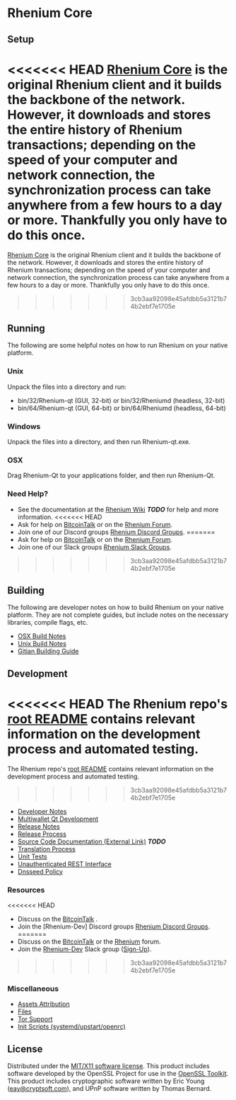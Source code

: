 Rhenium Core
=====================

Setup
---------------------
<<<<<<< HEAD
[Rhenium Core](http://Rheniumcoin.com) is the original Rhenium client and it builds the backbone of the network. However, it downloads and stores the entire history of Rhenium transactions; depending on the speed of your computer and network connection, the synchronization process can take anywhere from a few hours to a day or more. Thankfully you only have to do this once.
=======
[Rhenium Core](http://Rhenium.org/wallet) is the original Rhenium client and it builds the backbone of the network. However, it downloads and stores the entire history of Rhenium transactions; depending on the speed of your computer and network connection, the synchronization process can take anywhere from a few hours to a day or more. Thankfully you only have to do this once.
>>>>>>> 3cb3aa92098e45afdbb5a3121b74b2ebf7e1705e

Running
---------------------
The following are some helpful notes on how to run Rhenium on your native platform.

### Unix

Unpack the files into a directory and run:

- bin/32/Rhenium-qt (GUI, 32-bit) or bin/32/Rheniumd (headless, 32-bit)
- bin/64/Rhenium-qt (GUI, 64-bit) or bin/64/Rheniumd (headless, 64-bit)

### Windows

Unpack the files into a directory, and then run Rhenium-qt.exe.

### OSX

Drag Rhenium-Qt to your applications folder, and then run Rhenium-Qt.

### Need Help?

* See the documentation at the [Rhenium Wiki](https://en.bitcoin.it/wiki/Main_Page) ***TODO***
for help and more information.
<<<<<<< HEAD
* Ask for help on [BitcoinTalk](https://bitcointalk.org/index.php) or on the [Rhenium Forum](http://Rheniumcoin.com/).
* Join one of our Discord groups [Rhenium Discord Groups](https://discord.gg/YcnvMqt).
=======
* Ask for help on [BitcoinTalk](https://bitcointalk.org/index.php?topic=1262920.0) or on the [Rhenium Forum](http://forum.Rhenium.org/).
* Join one of our Slack groups [Rhenium Slack Groups](https://Rhenium.org/slack-logins/).
>>>>>>> 3cb3aa92098e45afdbb5a3121b74b2ebf7e1705e

Building
---------------------
The following are developer notes on how to build Rhenium on your native platform. They are not complete guides, but include notes on the necessary libraries, compile flags, etc.

- [OSX Build Notes](build-osx.md)
- [Unix Build Notes](build-unix.md)
- [Gitian Building Guide](gitian-building.md)

Development
---------------------
<<<<<<< HEAD
The Rhenium repo's [root README](https://github.com/eastcoastcrypto/Rhenium/blob/master/README.md) contains relevant information on the development process and automated testing.
=======
The Rhenium repo's [root README](https://github.com/Rhenium-Project/Rhenium/blob/master/README.md) contains relevant information on the development process and automated testing.
>>>>>>> 3cb3aa92098e45afdbb5a3121b74b2ebf7e1705e

- [Developer Notes](developer-notes.md)
- [Multiwallet Qt Development](multiwallet-qt.md)
- [Release Notes](release-notes.md)
- [Release Process](release-process.md)
- [Source Code Documentation (External Link)](https://dev.visucore.com/bitcoin/doxygen/) ***TODO***
- [Translation Process](translation_process.md)
- [Unit Tests](unit-tests.md)
- [Unauthenticated REST Interface](REST-interface.md)
- [Dnsseed Policy](dnsseed-policy.md)

### Resources

<<<<<<< HEAD
* Discuss on the [BitcoinTalk](https://bitcointalk.org/index.php?topic=1262920.0) .
* Join the [Rhenium-Dev] Discord groups [Rhenium Discord Groups](https://discord.gg/YcnvMqt).
=======
* Discuss on the [BitcoinTalk](https://bitcointalk.org/index.php?topic=1262920.0) or the [Rhenium](http://forum.Rhenium.org/) forum.
* Join the [Rhenium-Dev](https://Rhenium-dev.slack.com/) Slack group ([Sign-Up](https://Rhenium-dev.herokuapp.com/)).
>>>>>>> 3cb3aa92098e45afdbb5a3121b74b2ebf7e1705e

### Miscellaneous
- [Assets Attribution](assets-attribution.md)
- [Files](files.md)
- [Tor Support](tor.md)
- [Init Scripts (systemd/upstart/openrc)](init.md)

License
---------------------
Distributed under the [MIT/X11 software license](http://www.opensource.org/licenses/mit-license.php).
This product includes software developed by the OpenSSL Project for use in the [OpenSSL Toolkit](https://www.openssl.org/). This product includes
cryptographic software written by Eric Young ([eay@cryptsoft.com](mailto:eay@cryptsoft.com)), and UPnP software written by Thomas Bernard.
